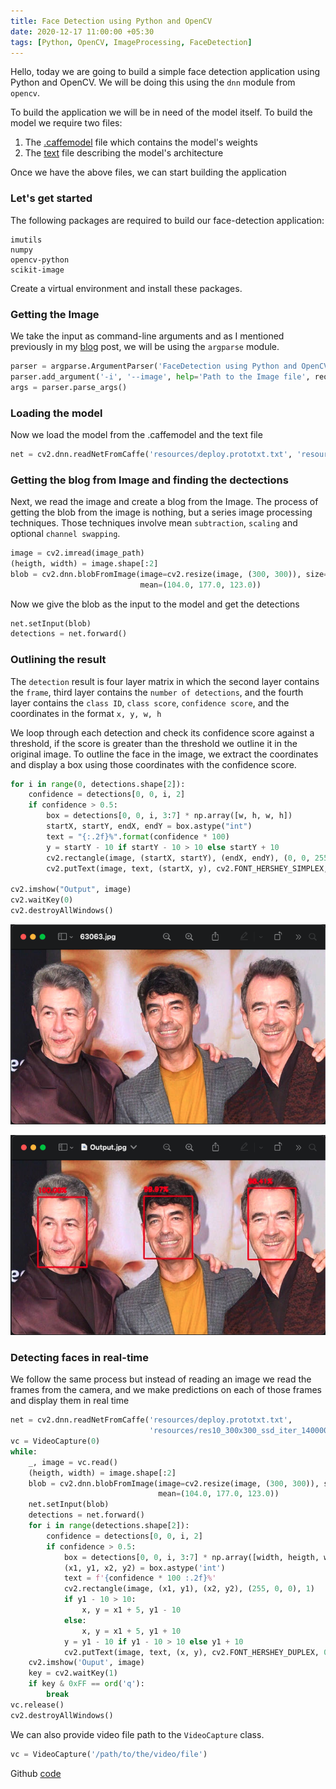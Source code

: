 ```yaml
---
title: Face Detection using Python and OpenCV
date: 2020-12-17 11:00:00 +05:30
tags: [Python, OpenCV, ImageProcessing, FaceDetection]
---
```


Hello, today we are going to build a simple face detection application using Python and OpenCV. We will be doing this using the `dnn` module from `opencv`.

To build the application we will be in need of the model itself. To build the model we require two files:

1. The [.caffemodel][model] file which contains the model's weights
2. The [text][text] file describing the model's architecture

Once we have the above files, we can start building the application

### Let's get started

The following packages are required to build our face-detection application:

```text
imutils
numpy
opencv-python
scikit-image
```

Create a virtual environment and install these packages.

### Getting the Image

We take the input as command-line arguments and as I mentioned previously in my [blog][blog] post, we will be using the `argparse` module.

```python
parser = argparse.ArgumentParser('FaceDetection using Python and OpenCV')
parser.add_argument('-i', '--image', help='Path to the Image file', required=True, type=str)
args = parser.parse_args()
```

### Loading the model

Now we load the model from the .caffemodel and the text file

```python
net = cv2.dnn.readNetFromCaffe('resources/deploy.prototxt.txt', 'resources/res10_300x300_ssd_iter_140000.caffemodel')
```

### Getting the blog from Image and finding the dectections

Next, we read the image and create a blog from the Image. The process of getting the blob from the image is nothing, but a series image processing techniques.
Those techniques involve mean `subtraction`, `scaling` and optional `channel swapping`.

```python
image = cv2.imread(image_path)
(heigth, width) = image.shape[:2]
blob = cv2.dnn.blobFromImage(image=cv2.resize(image, (300, 300)), size=(300, 300), scalefactor=1.0,
                             mean=(104.0, 177.0, 123.0))
```

Now we give the blob as the input to the model and get the detections

```python
net.setInput(blob)
detections = net.forward()
```

### Outlining the result

The `detection` result is four layer matrix in which the second layer contains the `frame`, third layer contains the `number of detections`, and the fourth layer
contains the `class ID`, `class score`, `confidence score`, and the coordinates in the format `x, y, w, h`

We loop through each detection and check its confidence score against a threshold, if the score is greater than the threshold we outline it in the original image.
To outline the face in the image, we extract the coordinates and display a box using those coordinates with the confidence score.

```python
for i in range(0, detections.shape[2]):
    confidence = detections[0, 0, i, 2]
    if confidence > 0.5:
        box = detections[0, 0, i, 3:7] * np.array([w, h, w, h])
        startX, startY, endX, endY = box.astype("int")
        text = "{:.2f}%".format(confidence * 100)
        y = startY - 10 if startY - 10 > 10 else startY + 10
        cv2.rectangle(image, (startX, startY), (endX, endY), (0, 0, 255), 2)
        cv2.putText(image, text, (startX, y), cv2.FONT_HERSHEY_SIMPLEX, 0.45, (0, 0, 255), 2)

cv2.imshow("Output", image)
cv2.waitKey(0)
cv2.destroyAllWindows()
```

![Input Image](./Input.png "Input Image")

![Output Image](./Output.png "Output Image")

### Detecting faces in real-time

We follow the same process but instead of reading an image we read the frames from the camera, and we make predictions on each of those frames and display them in real time

```python
net = cv2.dnn.readNetFromCaffe('resources/deploy.prototxt.txt',
                               'resources/res10_300x300_ssd_iter_140000.caffemodel')
vc = VideoCapture(0)
while:
    _, image = vc.read()
    (heigth, width) = image.shape[:2]
    blob = cv2.dnn.blobFromImage(image=cv2.resize(image, (300, 300)), size=(300, 300), scalefactor=1.0,
                                 mean=(104.0, 177.0, 123.0))
    net.setInput(blob)
    detections = net.forward()
    for i in range(detections.shape[2]):
        confidence = detections[0, 0, i, 2]
        if confidence > 0.5:
            box = detections[0, 0, i, 3:7] * np.array([width, heigth, width, heigth])
            (x1, y1, x2, y2) = box.astype('int')
            text = f'{confidence * 100 :.2f}%'
            cv2.rectangle(image, (x1, y1), (x2, y2), (255, 0, 0), 1)
            if y1 - 10 > 10:
                x, y = x1 + 5, y1 - 10
            else:
                x, y = x1 + 5, y1 + 10
            y = y1 - 10 if y1 - 10 > 10 else y1 + 10
            cv2.putText(image, text, (x, y), cv2.FONT_HERSHEY_DUPLEX, 0.55, (0, 0, 255), 1)
    cv2.imshow('Ouput', image)
    key = cv2.waitKey(1)
    if key & 0xFF == ord('q'):
        break
vc.release()
cv2.destroyAllWindows()
```

We can also provide video file path to the `VideoCapture` class.

```python
vc = VideoCapture('/path/to/the/video/file')
```

Github [code][code]

[model]: https://github.com/bumblebee211196/FaceDetection/blob/main/resources/res10_300x300_ssd_iter_140000.caffemodel
[text]: https://github.com/bumblebee211196/FaceDetection/blob/main/resources/deploy.prototxt.txt
[blog]: https://bumblebee2196.netlify.app/simple-document-scanner/
[code]: https://github.com/bumblebee211196/FaceDetection
